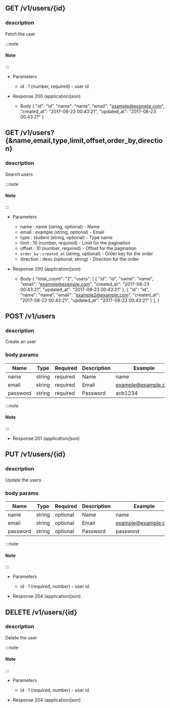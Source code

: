 ## GET /v1/users/{id}

### description
Fetch the user

:::note
#### Note
:::

+ Parameters
    + id : 1 (number, required) - user id

+ Response 200 (application/json)
    + Body
        {
            "id": "id",
            "name": "name",
            "email": "example@example.com",
            "created_at": "2017-08-23 00:43:21",
            "updated_at": "2017-08-23 00:43:21"
        }


## GET /v1/users?{&name,email,type,limit,offset,order_by,direction}

### description
Search users

:::note
#### Note
:::

+ Parameters
    + name : name (string, optional) - Name
    + email : example (string, optional) - Email
    + type : student (string, optional) - Type name
    + limit : 10 (number, required) - Limit for the pagination
    + offset : 10 (number, required) - Offset for the pagination
    + `order_by` : `created_at` (string, optional) - Order key for the order
    + direction : desc (optional, string) - Direction for the order

+ Response 200 (application/json)
    + Body
        {
            "total_count": "2",
            "users": [
                {
                    "id": "id",
                    "name": "name",
                    "email": "example@example.com",
                    "created_at": "2017-08-23 00:43:21",
                    "updated_at": "2017-08-23 00:43:21"
                },
                {
                    "id": "id",
                    "name": "name",
                    "email": "example2@example.com",
                    "created_at": "2017-08-23 00:43:21",
                    "updated_at": "2017-08-23 00:43:21"
                }
            ],
        }


## POST /v1/users

### description
Create an user

### body params
Name | Type | Required | Description | Example
--- | --- | --- | --- | ---
name | string | required | Name | name
email | string | required | Email | example@example.com
password | string | required | Password | acb1234

:::note
#### Note
:::

+ Response 201 (application/json)


## PUT /v1/users/{id}

### description
Update the users

### body params
Name | Type | Required | Description | Example
--- | --- | --- | --- | ---
name | string | optional | Name | name
email | string | optional | Email | example@example.com
password | string | optional | Password | password

:::note
#### Note
:::

+ Parameters
    + id : 1 (required, number) - user id.

+ Response 204 (application/json)


## DELETE /v1/users/{id}

### description
Delete the user

:::note
#### Note
:::

+ Parameters
    + id : 1 (required, number) - user id.

+ Response 204 (application/json)
